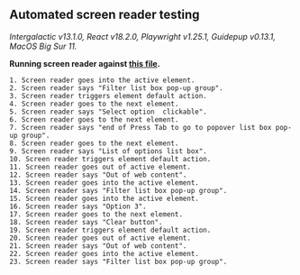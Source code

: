## Automated screen reader testing

_Intergalactic v13.1.0, React v18.2.0, Playwright v1.25.1,
Guidepup v0.13.1, MacOS Big Sur 11._

**Running screen reader against [this file](https://github.com/semrush/intergalactic/blob/master/website/docs/components/filter-trigger/examples/select.jsx).**

```
1. Screen reader goes into the active element.
2. Screen reader says "Filter list box pop-up group".
3. Screen reader triggers element default action.
4. Screen reader goes to the next element.
5. Screen reader says "Select option  clickable".
6. Screen reader goes to the next element.
7. Screen reader says "end of Press Tab to go to popover list box pop-up group".
8. Screen reader goes to the next element.
9. Screen reader says "List of options list box".
10. Screen reader triggers element default action.
11. Screen reader goes out of active element.
12. Screen reader says "Out of web content".
13. Screen reader goes into the active element.
14. Screen reader says "Filter list box pop-up group".
15. Screen reader goes into the active element.
16. Screen reader says "Option 3".
17. Screen reader goes to the next element.
18. Screen reader says "Clear button".
19. Screen reader triggers element default action.
20. Screen reader goes out of active element.
21. Screen reader says "Out of web content".
22. Screen reader goes into the active element.
23. Screen reader says "Filter list box pop-up group".
```
